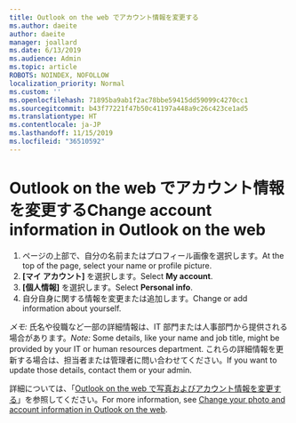 ```yaml
---
title: Outlook on the web でアカウント情報を変更する
ms.author: daeite
author: daeite
manager: joallard
ms.date: 6/13/2019
ms.audience: Admin
ms.topic: article
ROBOTS: NOINDEX, NOFOLLOW
localization_priority: Normal
ms.custom: ''
ms.openlocfilehash: 71895ba9ab1f2ac78bbe59415dd59099c4270cc1
ms.sourcegitcommit: b43f77221f47b50c41197a448a9c26c423ce1ad5
ms.translationtype: HT
ms.contentlocale: ja-JP
ms.lasthandoff: 11/15/2019
ms.locfileid: "36510592"
---
```

# <a name="change-account-information-in-outlook-on-the-web"></a><span data-ttu-id="b3b86-102">Outlook on the web でアカウント情報を変更する</span><span class="sxs-lookup"><span data-stu-id="b3b86-102">Change account information in Outlook on the web</span></span>

1. <span data-ttu-id="b3b86-103">ページの上部で、自分の名前またはプロフィール画像を選択します。</span><span class="sxs-lookup"><span data-stu-id="b3b86-103">At the top of the page, select your name or profile picture.</span></span>
1. <span data-ttu-id="b3b86-104">**[マイ アカウント]** を選択します。</span><span class="sxs-lookup"><span data-stu-id="b3b86-104">Select **My account**.</span></span>
1. <span data-ttu-id="b3b86-105">**[個人情報]** を選択します。</span><span class="sxs-lookup"><span data-stu-id="b3b86-105">Select **Personal info**.</span></span>
1. <span data-ttu-id="b3b86-106">自分自身に関する情報を変更または追加します。</span><span class="sxs-lookup"><span data-stu-id="b3b86-106">Change or add information about yourself.</span></span>

<span data-ttu-id="b3b86-107">*メモ:* 氏名や役職など一部の詳細情報は、IT 部門または人事部門から提供される場合があります。</span><span class="sxs-lookup"><span data-stu-id="b3b86-107">*Note:* Some details, like your name and job title, might be provided by your IT or human resources department.</span></span> <span data-ttu-id="b3b86-108">これらの詳細情報を更新する場合は、担当者または管理者に問い合わせてください。</span><span class="sxs-lookup"><span data-stu-id="b3b86-108">If you want to update those details, contact them or your admin.</span></span>

<span data-ttu-id="b3b86-109">詳細については、「[Outlook on the web で写真およびアカウント情報を変更する](https://support.office.com/article/b2dbb289-851d-4bed-93c3-3e136f5659ec)」を参照してください。</span><span class="sxs-lookup"><span data-stu-id="b3b86-109">For more information, see [Change your photo and account information in Outlook on the web](https://support.office.com/article/b2dbb289-851d-4bed-93c3-3e136f5659ec).</span></span>